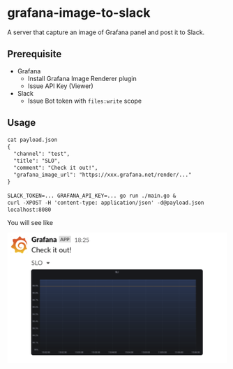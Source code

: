 # grafana-image-to-slack

A server that capture an image of Grafana panel and post it to Slack.

## Prerequisite

- Grafana
  - Install Grafana Image Renderer plugin
  - Issue API Key (Viewer)
- Slack
  - Issue Bot token with `files:write` scope

## Usage

```shell
cat payload.json
{
  "channel": "test",
  "title": "SLO",
  "comment": "Check it out!",
  "grafana_image_url": "https://xxx.grafana.net/render/..."
}

SLACK_TOKEN=... GRAFANA_API_KEY=... go run ./main.go &
curl -XPOST -H 'content-type: application/json' -d@payload.json localhost:8080
```

You will see like

![](./images/demo.png)
